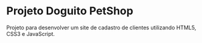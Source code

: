 # Projeto Doguito PetShop

Projeto para desenvolver um site de cadastro de clientes utilizando HTML5, CSS3 e JavaScript.

